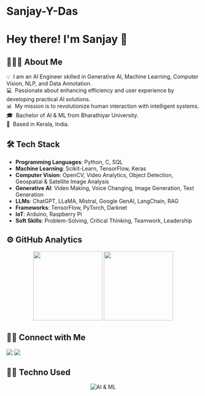# Sanjay-Y-Das
# Hey there! I'm Sanjay 👋

## 👨🏻‍💻 About Me

💡 &nbsp;I am an AI Engineer skilled in Generative AI, Machine Learning, Computer Vision, NLP, and Data Annotation.<br>
💻 &nbsp;Passionate about enhancing efficiency and user experience by developing practical AI solutions.<br>
📊 &nbsp;My mission is to revolutionize human interaction with intelligent systems.<br>
🎓 &nbsp;Bachelor of AI & ML from Bharathiyar University.<br>
📍 &nbsp;Based in Kerala, India.<br>

## 🛠 Tech Stack

- **Programming Languages**: Python, C, SQL
- **Machine Learning**: Scikit-Learn, TensorFlow, Keras
- **Computer Vision**: OpenCV, Video Analytics, Object Detection, Geospatial & Satellite Image Analysis
- **Generative AI**: Video Making, Voice Changing, Image Generation, Text Generation
- **LLMs**: ChatGPT, LLaMA, Mistral, Google GenAI, LangChain, RAG
- **Frameworks**: TensorFlow, PyTorch, Darknet
- **IoT**: Arduino, Raspberry Pi
- **Soft Skills**: Problem-Solving, Critical Thinking, Teamwork, Leadership


## ⚙️ GitHub Analytics
<p align="center">
  <img height="180em" src="https://github-readme-stats.vercel.app/api?username=SanjayYDas&show_icons=true&theme=algolia&include_all_commits=true&count_private=true"/>
  <img height="180em" src="https://github-readme-stats.vercel.app/api/top-langs/?username=SanjayYDas&layout=compact&langs_count=8&theme=algolia"/>
</p>

## 🤝🏻 Connect with Me

<a href="mailto:sanjaydas8899@gmail.com"><img src="https://img.shields.io/badge/-Email-D14836?style=flat&logo=Gmail&logoColor=white"></a>
<a href="https://linkedin.com/in/sanjay-y-das"><img src="https://img.shields.io/badge/-LinkedIn-0077B5?style=flat&logo=Linkedin&logoColor=white"></a>

## 👨‍💻 Techno Used
  <p align="center">
    <img src="https://skillicons.dev/icons?i=tensorflow,pytorch,pandas,numpy,python,opencv,colab,jupyter,linux" alt="AI & ML" />
  </p>
</div>

